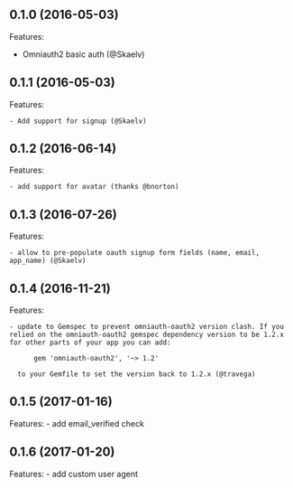 ## 0.1.0 (2016-05-03)

Features:

  - Omniauth2 basic auth (@Skaelv)

## 0.1.1 (2016-05-03)

Features:

    - Add support for signup (@Skaelv)

## 0.1.2 (2016-06-14)

Features:

    - add support for avatar (thanks @bnorton)

## 0.1.3 (2016-07-26)

Features:

    - allow to pre-populate oauth signup form fields (name, email, app_name) (@Skaelv)

## 0.1.4 (2016-11-21)

Features:

    - update to Gemspec to prevent omniauth-oauth2 version clash. If you relied on the omniauth-oauth2 gemspec dependency version to be 1.2.x for other parts of your app you can add:

          gem 'omniauth-oauth2', '~> 1.2'

      to your Gemfile to set the version back to 1.2.x (@travega)

## 0.1.5 (2017-01-16)

Features:
    - add email_verified check 
    
## 0.1.6 (2017-01-20)

Features:
    - add custom user agent 